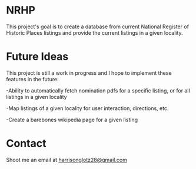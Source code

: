 # NRHP
This project's goal is to create a database from current National Register of Historic Places listings and provide the current listings in a given locality.

# Future Ideas
This project is still a work in progress and I hope to implement these features in the future:

-Ability to automatically fetch nomination pdfs for a specific listing, or for all listings in a given locality

-Map listings of a given locality for user interaction, directions, etc.

-Create a barebones wikipedia page for a given listing

# Contact
Shoot me an email at harrisonglotz28@gmail.com
